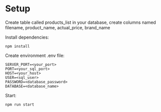
# Setup
Create table called products_list in your database, create columns named filename, product_name, actual_price, brand_name

Install dependencies:

    npm install

Create environment .env file:

    SERVER_PORT=<your_port>
    PORT=<your_sql_port>
    HOST=<your_host>
    USER=<sql_user>
    PASSWORD=<database_password>
    DATABASE=<database_name>

Start:

    npm run start
